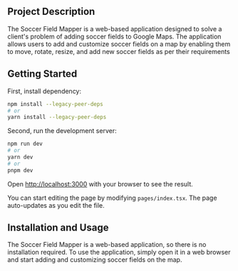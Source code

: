 ## Project Description

The Soccer Field Mapper is a web-based application designed to solve a client's problem of adding soccer fields to Google Maps. The application allows users to add and customize soccer fields on a map by enabling them to move, rotate, resize, and add new soccer fields as per their requirements

## Getting Started

First, install dependency:

```bash
npm install --legacy-peer-deps
# or 
yarn install --legacy-peer-deps
```

Second, run the development server:
```bash
npm run dev
# or
yarn dev
# or
pnpm dev
```

Open [http://localhost:3000](http://localhost:3000) with your browser to see the result.

You can start editing the page by modifying `pages/index.tsx`. The page auto-updates as you edit the file.

## Installation and Usage

The Soccer Field Mapper is a web-based application, so there is no installation required. To use the application, simply open it in a web browser and start adding and customizing soccer fields on the map.
